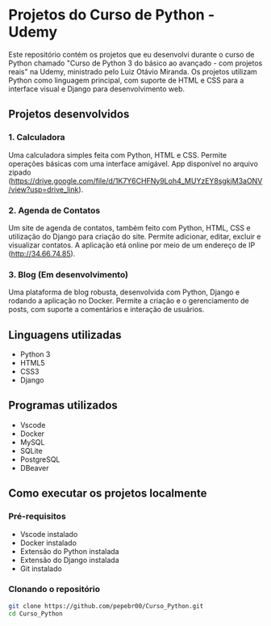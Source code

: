 # Projetos do Curso de Python - Udemy

Este repositório contém os projetos que eu desenvolvi durante o curso de Python chamado "Curso de Python 3 do básico ao avançado - com projetos reais" na Udemy, ministrado pelo Luiz Otávio Miranda. Os projetos utilizam Python como linguagem principal, com suporte de HTML e CSS para a interface visual e Django para desenvolvimento web.

## Projetos desenvolvidos

### 1. Calculadora 
Uma calculadora simples feita com Python, HTML e CSS. Permite operações básicas com uma interface amigável. App disponível no arquivo zipado
(https://drive.google.com/file/d/1K7Y6CHFNy9Loh4_MUYzEY8sgkjM3aONV/view?usp=drive_link).

### 2. Agenda de Contatos 
Um site de agenda de contatos, também feito com Python, HTML, CSS e utilização do Django para criação do site. Permite adicionar, editar, excluir e visualizar contatos. A aplicação etá online por meio de um endereço de IP (http://34.66.74.85).

### 3. Blog (Em desenvolvimento)
Uma plataforma de blog robusta, desenvolvida com Python, Django e rodando a aplicação no Docker. Permite a criação e o gerenciamento de posts, com suporte a comentários e interação de usuários.

## Linguagens utilizadas

- Python 3
- HTML5
- CSS3
- Django

## Programas utilizados 

- Vscode
- Docker
- MySQL
- SQLite
- PostgreSQL
- DBeaver


## Como executar os projetos localmente

### Pré-requisitos

- Vscode instalado
- Docker instalado
- Extensão do Python instalada
- Extensão do Django instalada
- Git instalado

### Clonando o repositório

```bash
git clone https://github.com/pepebr00/Curso_Python.git
cd Curso_Python
